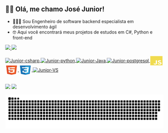 ## 🖖🏾 Olá, me chamo José Junior!

* 🧑🏾‍💻 Sou Engenheiro de software backend especialista em desenvolvimento ágil
* 🤓 Aqui você encontrará meus projetos de estudos em C#, Python e front-end


<div>
  <a href="https://github.com/JJBrito">
  <img height="140em" src="https://github-readme-stats.vercel.app/api?username=JJBrito&show_icons=true&theme=github_dark&include_all_commits=true&count_private=true"/>
  <img height="140em" src="https://github-readme-stats.vercel.app/api/top-langs/?username=JJBrito&layout=compact&langs_count=7&theme=github_dark"/>
</div>

<div style="display: inline_block"><br>
  <img align="center" alt="Junior-csharp" height="30" width="40" src="https://cdn.jsdelivr.net/gh/devicons/devicon/icons/csharp/csharp-original.svg">  
  <img align="center" alt="Junior-python" height="30" width="40" src="https://cdn.jsdelivr.net/gh/devicons/devicon/icons/python/python-original.svg">  
  <img align="center" alt="Junior-Java" height="30" width="40" src="https://cdn.jsdelivr.net/gh/devicons/devicon/icons/java/java-original.svg"> 
  <img align="center" alt="Junior-postgresql" height="30" width="40" src="https://cdn.jsdelivr.net/gh/devicons/devicon/icons/postgresql/postgresql-original.svg"> 
  <img align="center" alt="Junior-Js" height="30" width="40" src="https://raw.githubusercontent.com/devicons/devicon/master/icons/javascript/javascript-plain.svg">
  <img align="center" alt="Junior-HTML" height="30" width="40" src="https://raw.githubusercontent.com/devicons/devicon/master/icons/html5/html5-original.svg">
  <img align="center" alt="Junior-CSS" height="30" width="40" src="https://raw.githubusercontent.com/devicons/devicon/master/icons/css3/css3-original.svg">
  <img align="center" alt="Junior-VS" height="30" width="40" src="https://cdn.jsdelivr.net/gh/devicons/devicon/icons/visualstudio/visualstudio-plain.svg">
</div>

  ##
  
</div>
  <a href = "mailto:jzjuniorbrito@gmail.com"><img src="https://img.shields.io/badge/Gmail-D14836?style=for-the-badge&logo=gmail&logoColor=white" target="_blank"></a>
  <a href="https://www.linkedin.com/in/josepbjunior/" target="_blank"><img src="https://img.shields.io/badge/-LinkedIn-%230077B5?style=for-the-badge&logo=linkedin&logoColor=white" target="_blank"></a>   
</div>
  
  ![Snake animation](https://github.com/brisarosatti/brisarosatti/blob/output/github-contribution-grid-snake.svg) 
  
  </div>
</div>
